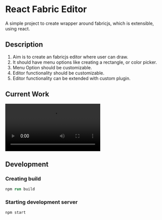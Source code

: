 # React Fabric Editor

A simple project to create wrapper around fabricjs, which is extensible, using react.

## Description

1. Aim is to create an fabricjs editor where user can draw.
2. It should have menu options like creating a rectangle, or color picker.
3. Menu Option should be customizable.
4. Editor functionality should be customizable.
5. Editor functionality can be extended with custom plugin.

## Current Work

![Showcase video](docs/showcase.mp4)

## Development

### Creating build

```ps
npm run build
```

### Starting development server

```ps
npm start
```
